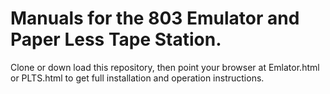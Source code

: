#  Manuals for the 803 Emulator and Paper Less Tape Station.

Clone or down load this repository, then point your browser at Emlator.html or PLTS.html
to get full installation and operation instructions.


